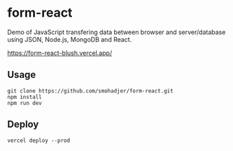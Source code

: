 # form-react
Demo of JavaScript transfering data between browser and server/database using JSON, Node.js, MongoDB and React.

https://form-react-blush.vercel.app/

## Usage
````
git clone https://github.com/smohadjer/form-react.git
npm install
npm run dev
````

## Deploy
````
vercel deploy --prod
````
